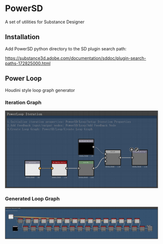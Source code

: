 # PowerSD
A set of utilities for Substance Designer

## Installation

Add PowerSD python directory to the SD plugin search path:

https://substance3d.adobe.com/documentation/sddoc/plugin-search-paths-172825000.html

## Power Loop

Houdini style loop graph generator

### Iteration Graph

![PowerLoopIteration](Image/PowerLoopIteration.png)

### Generated Loop Graph

![PowerLoop](Image/PowerLoop.png)